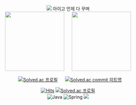 <div align=center>
<img src="https://capsule-render.vercel.app/api?type=waving&color=gradient&customColorList=0,0,2,2,4,5,5,9,14,16,21,22,23,25,28&height=300&section=header&text=Yunha%20is%20CUTE&fontSize=70&fontAlignY=40&fontColor=ffffff&animation=twinkling" />
아이고 언제 다 꾸며
 <div>
  <img height="185em" src="https://github-readme-stats.vercel.app/api?username=0atx&show_icons=true&theme=onedark"/>
  &nbsp&nbsp&nbsp&nbsp
  <img height="185em" src="https://github-readme-stats-eight-theta.vercel.app/api/top-langs/?username=0atx&layout=compact&langs_count=8&theme=onedark"/>
</div>

&nbsp;&nbsp;
[![Solved.ac 
프로필](http://mazassumnida.wtf/api/v2/generate_badge?boj=0at_x)](https://solved.ac/0at_x)
&nbsp;&nbsp;&nbsp;&nbsp;
[![Solved.ac commit 히트맵](http://mazandi.herokuapp.com/api?handle=0at_x&theme=warm)](https://solved.ac/0at_x)

  [![Hits](https://hits.seeyoufarm.com/api/count/incr/badge.svg?url=https%3A%2F%2Fgithub.com%2F0atx&count_bg=%23F38B8B&title_bg=%23454444&icon=&icon_color=%23E7E7E7&title=hits&edge_flat=false)](https://hits.seeyoufarm.com)
  [![Solved.ac
프로필](http://mazassumnida.wtf/api/mini/generate_badge?boj=0at_x)](https://solved.ac/0at_x)
  <br>
  ![Java](https://img.shields.io/badge/Java-007396.svg?&style=for-the-badge&logo=Java&logoColor=white) 
  ![Spring](https://img.shields.io/badge/Spring-6DB33F.svg?&style=for-the-badge&logo=Spring&logoColor=white) 
<img src="https://capsule-render.vercel.app/api?type=waving&color=gradient&customColorList=0,0,2,2,4,5,5,9,14,16,21,22,23,25,28&height=200&reversal=true&section=footer" />
 
</div>
